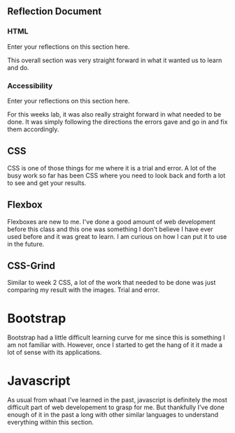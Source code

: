 ## Reflection Document

### HTML

Enter your reflections on this section here.

This overall section was very straight forward in what it wanted us to learn and do. 

### Accessibility

Enter your reflections on this section here.

For this weeks lab, it was also really straight forward in what needed to be done. It was simply following the directions the errors gave and go in and fix them accordingly.

## CSS

CSS is one of those things for me where it is a trial and error. A lot of the busy work so far has been CSS where you need to look back and forth a lot to see and get your results. 

## Flexbox

Flexboxes are new to me. I've done a good amount of web development before this class and this one was something I don't believe I have ever used before and it was great to learn. I am curious on how I can put it to use in the future.

## CSS-Grind

Similar to week 2 CSS, a lot of the work that needed to be done was just comparing my result with the images. Trial and error.

# Bootstrap

Bootstrap had a little difficult learning curve for me since this is something I am not familiar with. However, once I started to get the hang of it it made a lot of sense with its applications.

# Javascript

As usual from whaat I've learned in the past, javascript is definitely the most difficult part of web developement to grasp for me. But thankfully I've done enough of it in the past a long with other similar languages to understand everything within this section.